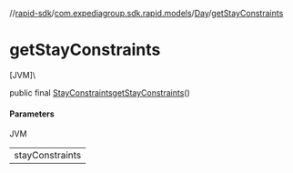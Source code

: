 //[rapid-sdk](../../../index.md)/[com.expediagroup.sdk.rapid.models](../index.md)/[Day](index.md)/[getStayConstraints](get-stay-constraints.md)

# getStayConstraints

[JVM]\

public final [StayConstraints](../-stay-constraints/index.md)[getStayConstraints](get-stay-constraints.md)()

#### Parameters

JVM

| |
|---|
| stayConstraints |
